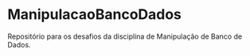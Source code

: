 # ManipulacaoBancoDados
Repositório para os desafios da disciplina de Manipulação de Banco de Dados.
